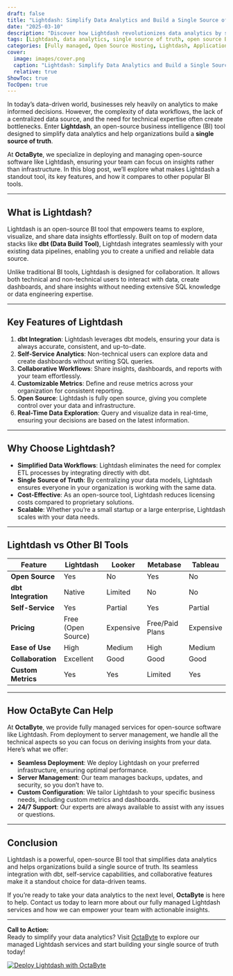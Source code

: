 ```yaml
---
draft: false
title: "Lightdash: Simplify Data Analytics and Build a Single Source of Truth"
date: "2025-03-10"
description: "Discover how Lightdash revolutionizes data analytics by simplifying complex workflows and creating a single source of truth for your business. Learn why it’s a game-changer for data-driven teams and how it compares to other tools in the market."
tags: [Lightdash, data analytics, single source of truth, open source BI tools, Lightdash vs Looker, Lightdash vs Metabase, data visualization, business intelligence, open source software, OctaByte managed services]
categories: [Fully managed, Open Source Hosting, Lightdash, Applications, Business Intelligence]
cover:
  image: images/cover.png
  caption: "Lightdash: Simplify Data Analytics and Build a Single Source of Truth"
  relative: true
ShowToc: true
TocOpen: true
---
```



In today’s data-driven world, businesses rely heavily on analytics to make informed decisions. However, the complexity of data workflows, the lack of a centralized data source, and the need for technical expertise often create bottlenecks. Enter **Lightdash**, an open-source business intelligence (BI) tool designed to simplify data analytics and help organizations build a **single source of truth**.

At **OctaByte**, we specialize in deploying and managing open-source software like Lightdash, ensuring your team can focus on insights rather than infrastructure. In this blog post, we’ll explore what makes Lightdash a standout tool, its key features, and how it compares to other popular BI tools.

---

## What is Lightdash?

Lightdash is an open-source BI tool that empowers teams to explore, visualize, and share data insights effortlessly. Built on top of modern data stacks like **dbt (Data Build Tool)**, Lightdash integrates seamlessly with your existing data pipelines, enabling you to create a unified and reliable data source.

Unlike traditional BI tools, Lightdash is designed for collaboration. It allows both technical and non-technical users to interact with data, create dashboards, and share insights without needing extensive SQL knowledge or data engineering expertise.

---

## Key Features of Lightdash

1. **dbt Integration**: Lightdash leverages dbt models, ensuring your data is always accurate, consistent, and up-to-date.
2. **Self-Service Analytics**: Non-technical users can explore data and create dashboards without writing SQL queries.
3. **Collaborative Workflows**: Share insights, dashboards, and reports with your team effortlessly.
4. **Customizable Metrics**: Define and reuse metrics across your organization for consistent reporting.
5. **Open Source**: Lightdash is fully open source, giving you complete control over your data and infrastructure.
6. **Real-Time Data Exploration**: Query and visualize data in real-time, ensuring your decisions are based on the latest information.

---

## Why Choose Lightdash?

- **Simplified Data Workflows**: Lightdash eliminates the need for complex ETL processes by integrating directly with dbt.
- **Single Source of Truth**: By centralizing your data models, Lightdash ensures everyone in your organization is working with the same data.
- **Cost-Effective**: As an open-source tool, Lightdash reduces licensing costs compared to proprietary solutions.
- **Scalable**: Whether you’re a small startup or a large enterprise, Lightdash scales with your data needs.

---

## Lightdash vs Other BI Tools

| Feature                | Lightdash               | Looker                  | Metabase                | Tableau                 |
|------------------------|-------------------------|-------------------------|-------------------------|-------------------------|
| **Open Source**        | Yes                     | No                      | Yes                     | No                      |
| **dbt Integration**    | Native                  | Limited                 | No                      | No                      |
| **Self-Service**       | Yes                     | Partial                 | Yes                     | Partial                 |
| **Pricing**            | Free (Open Source)      | Expensive               | Free/Paid Plans         | Expensive               |
| **Ease of Use**        | High                    | Medium                  | High                    | Medium                  |
| **Collaboration**      | Excellent               | Good                    | Good                    | Good                    |
| **Custom Metrics**     | Yes                     | Yes                     | Limited                 | Yes                     |

---

## How OctaByte Can Help

At **OctaByte**, we provide fully managed services for open-source software like Lightdash. From deployment to server management, we handle all the technical aspects so you can focus on deriving insights from your data. Here’s what we offer:

- **Seamless Deployment**: We deploy Lightdash on your preferred infrastructure, ensuring optimal performance.
- **Server Management**: Our team manages backups, updates, and security, so you don’t have to.
- **Custom Configuration**: We tailor Lightdash to your specific business needs, including custom metrics and dashboards.
- **24/7 Support**: Our experts are always available to assist with any issues or questions.

---

## Conclusion

Lightdash is a powerful, open-source BI tool that simplifies data analytics and helps organizations build a single source of truth. Its seamless integration with dbt, self-service capabilities, and collaborative features make it a standout choice for data-driven teams.

If you’re ready to take your data analytics to the next level, **OctaByte** is here to help. Contact us today to learn more about our fully managed Lightdash services and how we can empower your team with actionable insights.

---

**Call to Action:**  
Ready to simplify your data analytics? Visit [OctaByte](https://octabyte.io) to explore our managed Lightdash services and start building your single source of truth today!

[![Deploy Lightdash with OctaByte](/images/deploy-on-octabyte.png)](https://octabyte.io/fully-managed-open-source-services/applications/business-intelligence/lightdash)